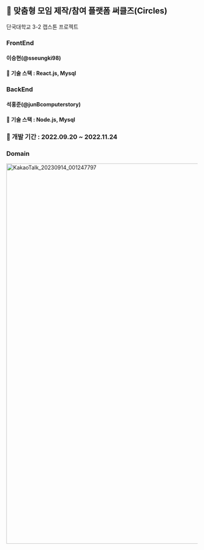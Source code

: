## 🔵 맞춤형 모임 제작/참여 플랫폼 써클즈(Circles)
단국대학교 3-2 캡스톤 프로젝트

### FrontEnd
#### 이승현(@sseungki98)
#### 🔧 기술 스택 : React.js, Mysql

### BackEnd
#### 석홍준(@junBcomputerstory)
#### 🔧 기술 스택 : Node.js, Mysql

### 📆 개발 기간 : 2022.09.20 ~ 2022.11.24

### Domain
<img width="1000" alt="KakaoTalk_20230914_001247797" src="https://github.com/sseungki98/Circle/assets/89785414/b4e2cce8-68f1-4fec-8e81-cd28285d0a67">


